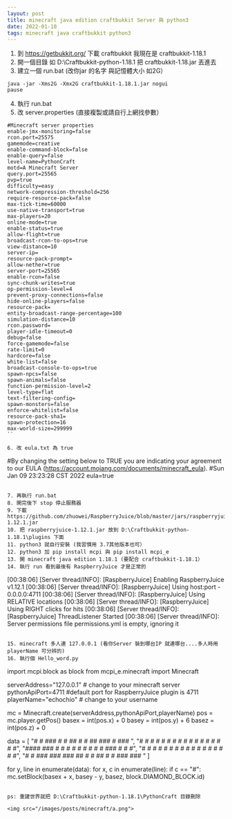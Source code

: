 ```yaml
---
layout: post
title: minecraft java edition craftbukkit Server 與 python3 
date: 2022-01-10
tags: minecraft java craftbukkit python3
---
```


1. 到 https://getbukkit.org/ 下載 craftbukkit 我現在是 craftbukkit-1.18.1
2. 開一個目錄 如 D:\Craftbukkit-python-1.18.1  把 craftbukkit-1.18.jar 丟進去
3. 建立一個 run.bat (改你jar 的名字 與記憶體大小 如2G）
```
java -jar -Xms2G -Xmx2G craftbukkit-1.18.1.jar nogui
pause
```
4. 執行 run.bat
5. 改 server.properties (直接複製或請自行上網找參數）
```
#Minecraft server properties
enable-jmx-monitoring=false
rcon.port=25575
gamemode=creative
enable-command-block=false
enable-query=false
level-name=PythonCraft
motd=A Minecraft Server
query.port=25565
pvp=true
difficulty=easy
network-compression-threshold=256
require-resource-pack=false
max-tick-time=60000
use-native-transport=true
max-players=20
online-mode=true
enable-status=true
allow-flight=true
broadcast-rcon-to-ops=true
view-distance=10
server-ip=
resource-pack-prompt=
allow-nether=true
server-port=25565
enable-rcon=false
sync-chunk-writes=true
op-permission-level=4
prevent-proxy-connections=false
hide-online-players=false
resource-pack=
entity-broadcast-range-percentage=100
simulation-distance=10
rcon.password=
player-idle-timeout=0
debug=false
force-gamemode=false
rate-limit=0
hardcore=false
white-list=false
broadcast-console-to-ops=true
spawn-npcs=false
spawn-animals=false
function-permission-level=2
level-type=flat
text-filtering-config=
spawn-monsters=false
enforce-whitelist=false
resource-pack-sha1=
spawn-protection=16
max-world-size=299999
``

6. 改 eula.txt 為 true
```
#By changing the setting below to TRUE you are indicating your agreement to our EULA (https://account.mojang.com/documents/minecraft_eula).
#Sun Jan 09 23:23:28 CST 2022
eula=true
```

7. 再執行 run.bat
8. 開完後下 stop 停止服務器
9. 下載 https://github.com/zhuowei/RaspberryJuice/blob/master/jars/raspberryjuice-1.12.1.jar
10. 把 raspberryjuice-1.12.1.jar 放到 D:\Craftbukkit-python-1.18.1\plugins 下面
11. python3 就自行安裝 (我習慣用 3.7其他版本也可）
12. python3 加 pip install mcpi 與 pip install mcpi_e
13. 開 minecraft java edition 1.18.1 (要配合 craftbukkit-1.18.1）
14. 執行 run 看到最後有 RaspberryJuice 才是正常的
```
[00:38:06] [Server thread/INFO]: [RaspberryJuice] Enabling RaspberryJuice v1.12.1
[00:38:06] [Server thread/INFO]: [RaspberryJuice] Using host:port - 0.0.0.0:4711
[00:38:06] [Server thread/INFO]: [RaspberryJuice] Using RELATIVE locations
[00:38:06] [Server thread/INFO]: [RaspberryJuice] Using RIGHT clicks for hits
[00:38:06] [Server thread/INFO]: [RaspberryJuice] ThreadListener Started
[00:38:06] [Server thread/INFO]: Server permissions file permissions.yml is empty, ignoring it
```
 
15. minecraft 多人連 127.0.0.1 (看你Server 裝到哪台IP 就連哪台....多人時用playerName 可分辨的)
16. 執行個 Hello_word.py
```
import mcpi.block as block
from mcpi_e.minecraft import Minecraft

serverAddress="127.0.0.1" # change to your minecraft server
pythonApiPort=4711 #default port for RaspberryJuice plugin is 4711
playerName="echochio" # change to your username

mc = Minecraft.create(serverAddress,pythonApiPort,playerName)
pos = mc.player.getPos()
basex = int(pos.x) + 0
basey = int(pos.y) + 6
basez = int(pos.z) + 0

data = [
  "#  # ### #   #    ##   #   #  ##  ###  #   ### ",
  "#  # #   #   #   #  #  # # # #  # #  # #   #  #",
  "#### ### #   #   #  #  # # # #  # ###  #   #  #",
  "#  # #   #   #   #  #  # # # #  # # #  #   #  #",
  "#  # ### ### ###  ##    # #   ##  #  # ### ### "
]

for y, line in enumerate(data):
  for x, c in enumerate(line):
    if c == "#":
      mc.setBlock(basex + x, basey - y, basez, block.DIAMOND_BLOCK.id)
```

ps: 重建世界就把 D:\Craftbukkit-python-1.18.1\PythonCraft 目錄刪除

<img src="/images/posts/minecraft/a.png">

